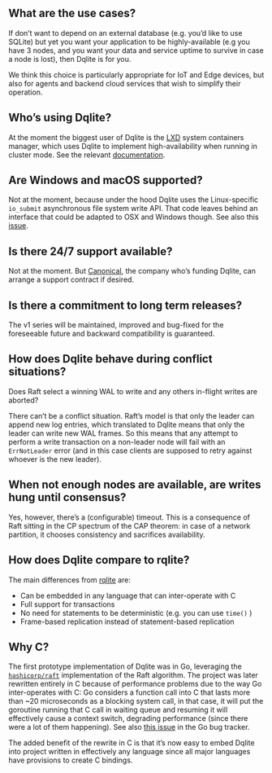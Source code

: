 ## What are the use cases?

If don’t want to depend on an external database (e.g. you’d like to use SQLite) but yet you want your application to be highly-available (e.g you have 3 nodes, and you want your data and service uptime to survive in case a node is lost), then Dqlite is for you.

We think this choice is particularly appropriate for IoT and Edge devices, but also for agents and backend cloud services that wish to simplify their operation.

## Who’s using Dqlite?

At the moment the biggest user of Dqlite is the [LXD](https://linuxcontainers.org/lxd/introduction/) system containers manager, which uses Dqlite to implement high-availability when running in cluster mode. See the relevant [documentation](https://github.com/lxc/lxd/blob/master/doc/clustering.md).

## Are Windows and macOS supported?

Not at the moment, because under the hood Dqlite uses the Linux-specific `io_submit` asynchronous file system write API. That code leaves behind an interface that could be adapted to OSX and Windows though. See also this [issue](https://github.com/canonical/go-dqlite/issues/21).

## Is there 24/7 support available?

Not at the moment. But [Canonical](https://www.canonical.com), the company who’s funding Dqlite, can arrange a support contract if desired.

## Is there a commitment to long term releases?

The v1 series will be maintained, improved and bug-fixed for the foreseeable future and backward compatibility is guaranteed.

## How does Dqlite behave during conflict situations?

Does Raft select a winning WAL to write and any others in-flight writes are aborted?

There can’t be a conflict situation. Raft’s model is that only the leader can append new log entries, which translated to Dqlite means that only the leader can write new WAL frames. So this means that any attempt to perform a write transaction on a non-leader node will fail with an `ErrNotLeader` error (and in this case clients are supposed to retry against whoever is the new leader).

## When not enough nodes are available, are writes hung until consensus?

Yes, however, there’s a (configurable) timeout. This is a consequence of Raft sitting in the CP spectrum of the CAP theorem: in case of a network partition, it chooses consistency and sacrifices availability.

## How does Dqlite compare to rqlite?

The main differences from [rqlite](https://github.com/rqlite/rqlite) are:

* Can be embedded in any language that can inter-operate with C
* Full support for transactions
* No need for statements to be deterministic (e.g. you can use `time()` )
* Frame-based replication instead of statement-based replication

## Why C?

The first prototype implementation of Dqlite was in Go, leveraging the [`hashicorp/raft`](https://github.com/hashicorp/raft/) implementation of the Raft algorithm. The project was later rewritten entirely in C because of performance problems due to the way Go inter-operates with C: Go considers a function call into C that lasts more than ~20 microseconds as a blocking system call, in that case, it will put the goroutine running that C call in waiting queue and resuming it will effectively cause a context switch, degrading performance (since there were a lot of them happening). See also [this issue](https://github.com/golang/go/issues/19574) in the Go bug tracker.

The added benefit of the rewrite in C is that it’s now easy to embed Dqlite into project written in effectively any language since all major languages have provisions to create C bindings.
